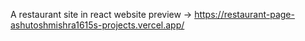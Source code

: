 A restaurant site in react 
website preview -> https://restaurant-page-ashutoshmishra1615s-projects.vercel.app/
